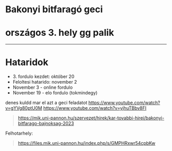 # Bakonyi bitfaragó geci

# országos 3. hely gg palik

----------

# Hataridok

* 3\. fordulo kezdet: október 20
* Feloltesi hatarido: november 2
* November 3 - online fordulo
* November 19 - elo fordulo (tokmindegy)


denes kuldd mar el azt a geci feladatot
https://www.youtube.com/watch?v=gYVg80ptU0M
https://www.youtube.com/watch?v=yjhuTBbv8FI

> https://mik.uni-pannon.hu/szervezet/hirek/kar-tovabbi-hirei/bakonyi-bitfarago-bajnoksag-2023


Felhotarhely: 
> https://files.mik.uni-pannon.hu/index.php/s/GMPHRxwr54cpbKw
